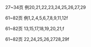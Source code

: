 27~34页
例20,21,22,23,24,25,26,27,29

61~82页
例1,2,4,5,6,7,8,9,11,12f

61~82页
13,15,17,18,19,20,21,f

61~82页
22,24,25,26,2728,29f